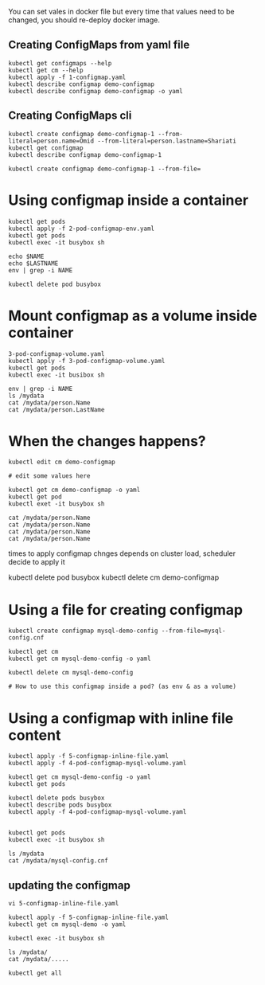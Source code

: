 
You can set vales in docker file but every time that values need to be changed, you should re-deploy docker image.


## Creating ConfigMaps from yaml file
```
kubectl get configmaps --help
kubectl get cm --help
kubectl apply -f 1-configmap.yaml
kubectl describe configmap demo-configmap
kubectl describe configmap demo-configmap -o yaml
```


## Creating ConfigMaps cli
```
kubectl create configmap demo-configmap-1 --from-literal=person.name=Omid --from-literal=person.lastname=Shariati
kubectl get configmap
kubectl describe configmap demo-configmap-1
```

```
kubectl create configmap demo-configmap-1 --from-file=
```

# Using configmap inside a container
```
kubectl get pods
kubectl apply -f 2-pod-configmap-env.yaml
kubectl get pods
kubectl exec -it busybox sh
```

```
echo $NAME
echo $LASTNAME 
env | grep -i NAME
```

```
kubectl delete pod busybox 
```

# Mount configmap as a volume inside container
```
3-pod-configmap-volume.yaml
kubectl apply -f 3-pod-configmap-volume.yaml
kubectl get pods
kubectl exec -it busibox sh
```

```
env | grep -i NAME
ls /mydata
cat /mydata/person.Name
cat /mydata/person.LastName
```

# When the changes happens?
```
kubectl edit cm demo-configmap

# edit some values here

kubectl get cm demo-configmap -o yaml
kubectl get pod
kubectl exet -it busybox sh

cat /mydata/person.Name
cat /mydata/person.Name
cat /mydata/person.Name
cat /mydata/person.Name
```

times to apply configmap chnges depends on cluster load, scheduler decide to apply it

kubectl delete pod busybox
kubectl delete cm demo-configmap


# Using a file for creating configmap
```
kubectl create configmap mysql-demo-config --from-file=mysql-config.cnf

kubectl get cm 
kubectl get cm mysql-demo-config -o yaml

kubectl delete cm mysql-demo-config

# How to use this configmap inside a pod? (as env & as a volume)

```

# Using a configmap with inline file content
```
kubectl apply -f 5-configmap-inline-file.yaml
kubectl apply -f 4-pod-configmap-mysql-volume.yaml

kubectl get cm mysql-demo-config -o yaml 
kubectl get pods

kubectl delete pods busybox
kubectl describe pods busybox
kubectl apply -f 4-pod-configmap-mysql-volume.yaml


kubectl get pods
kubectl exec -it busybox sh

ls /mydata
cat /mydata/mysql-config.cnf
```

## updating the configmap
```
vi 5-configmap-inline-file.yaml

kubectl apply -f 5-configmap-inline-file.yaml
kubectl get cm mysql-demo -o yaml

kubectl exec -it busybox sh 

ls /mydata/
cat /mydata/.....

kubectl get all
```


